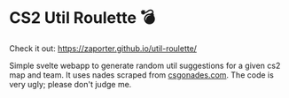 # CS2 Util Roulette 💣

Check it out:
https://zaporter.github.io/util-roulette/

Simple svelte webapp to generate random util suggestions for a given cs2 map and team. It uses nades scraped from [csgonades.com](https://www.csgonades.com/). The code is very ugly; please don't judge me.
